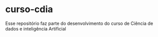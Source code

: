 # curso-cdia
Esse repositório faz parte do desenvolvimento do curso de Ciência de dados e inteligência Artificial
